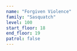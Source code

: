 ```yaml
---
name: "Forgiven Violence"
family: "Sasquatch"
level: 100
start_floor: 18
end_floor: 19
patrol: false
---
```


